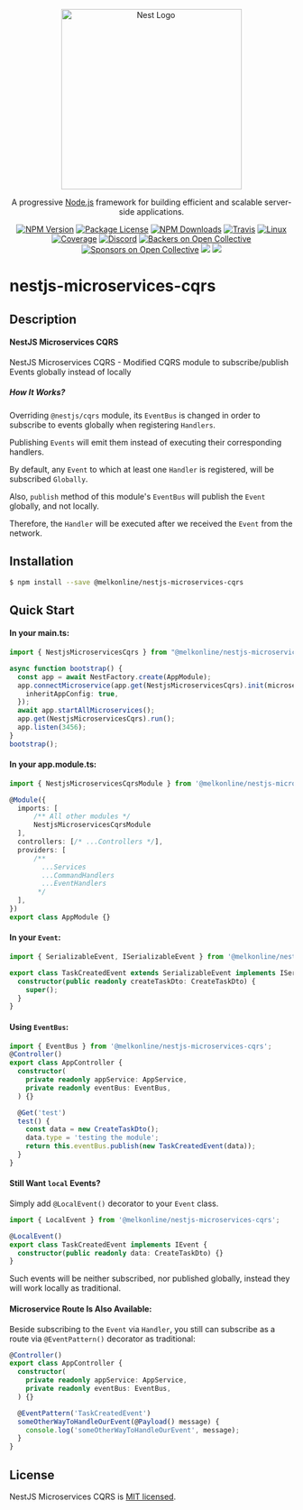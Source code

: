 <p align="center">
  <a href="http://nestjs.com/" target="blank"><img src="https://nestjs.com/img/logo_text.svg" width="320" alt="Nest Logo" /></a>
</p>

[travis-image]: https://api.travis-ci.org/nestjs/nest.svg?branch=master
[travis-url]: https://travis-ci.org/nestjs/nest
[linux-image]: https://img.shields.io/travis/nestjs/nest/master.svg?label=linux
[linux-url]: https://travis-ci.org/nestjs/nest

  <p align="center">A progressive <a href="http://nodejs.org" target="blank">Node.js</a> framework for building efficient and scalable server-side applications.</p>
    <p align="center">
<a href="https://www.npmjs.com/~nestjscore"><img src="https://img.shields.io/npm/v/@nestjs/core.svg" alt="NPM Version" /></a>
<a href="https://www.npmjs.com/~nestjscore"><img src="https://img.shields.io/npm/l/@nestjs/core.svg" alt="Package License" /></a>
<a href="https://www.npmjs.com/~nestjscore"><img src="https://img.shields.io/npm/dm/@nestjs/core.svg" alt="NPM Downloads" /></a>
<a href="https://travis-ci.org/nestjs/nest"><img src="https://api.travis-ci.org/nestjs/nest.svg?branch=master" alt="Travis" /></a>
<a href="https://travis-ci.org/nestjs/nest"><img src="https://img.shields.io/travis/nestjs/nest/master.svg?label=linux" alt="Linux" /></a>
<a href="https://coveralls.io/github/nestjs/nest?branch=master"><img src="https://coveralls.io/repos/github/nestjs/nest/badge.svg?branch=master#5" alt="Coverage" /></a>
<a href="https://discord.gg/G7Qnnhy" target="_blank"><img src="https://img.shields.io/badge/discord-online-brightgreen.svg" alt="Discord"/></a>
<a href="https://opencollective.com/nest#backer"><img src="https://opencollective.com/nest/backers/badge.svg" alt="Backers on Open Collective" /></a>
<a href="https://opencollective.com/nest#sponsor"><img src="https://opencollective.com/nest/sponsors/badge.svg" alt="Sponsors on Open Collective" /></a>
  <a href="https://paypal.me/kamilmysliwiec"><img src="https://img.shields.io/badge/Donate-PayPal-dc3d53.svg"/></a>
  <a href="https://twitter.com/nestframework"><img src="https://img.shields.io/twitter/follow/nestframework.svg?style=social&label=Follow"></a>
</p>
  <!--[![Backers on Open Collective](https://opencollective.com/nest/backers/badge.svg)](https://opencollective.com/nest#backer)
  [![Sponsors on Open Collective](https://opencollective.com/nest/sponsors/badge.svg)](https://opencollective.com/nest#sponsor)-->

# nestjs-microservices-cqrs

## Description

#### NestJS Microservices CQRS
NestJS Microservices CQRS - Modified CQRS module to subscribe/publish Events globally instead of locally

##### How It Works?

Overriding `@nestjs/cqrs` module, its `EventBus` is changed in order to subscribe to events globally 
when registering `Handlers`.

Publishing `Events` will emit them instead of executing their corresponding handlers.

By default, any `Event` to which at least one `Handler` is registered, will be subscribed `Globally`.

Also, `publish` method of this module's `EventBus` will publish the `Event` globally, and not locally.

Therefore, the `Handler` will be executed after we received the `Event` from the network.


## Installation

```bash
$ npm install --save @melkonline/nestjs-microservices-cqrs
```

## Quick Start

#### In your main.ts:

```TypeScript
import { NestjsMicroservicesCqrs } from "@melkonline/nestjs-microservices-cqrs";

async function bootstrap() {
  const app = await NestFactory.create(AppModule);
  app.connectMicroservice(app.get(NestjsMicroservicesCqrs).init(microserviceConfig), {
    inheritAppConfig: true,
  });
  await app.startAllMicroservices();
  app.get(NestjsMicroservicesCqrs).run();
  app.listen(3456);
}
bootstrap();
```

#### In your app.module.ts:

```TypeScript
import { NestjsMicroservicesCqrsModule } from '@melkonline/nestjs-microservices-cqrs';

@Module({
  imports: [
      /** All other modules */
      NestjsMicroservicesCqrsModule
  ],
  controllers: [/* ...Controllers */],
  providers: [
      /**
        ...Services
        ...CommandHandlers
        ...EventHandlers
       */
  ],
})
export class AppModule {}
```

#### In your `Event`:

```TypeScript
import { SerializableEvent, ISerializableEvent } from '@melkonline/nestjs-microservices-cqrs';

export class TaskCreatedEvent extends SerializableEvent implements ISerializableEvent {
  constructor(public readonly createTaskDto: CreateTaskDto) {
    super();
  }
}
```

#### Using `EventBus`:

```TypeScript
import { EventBus } from '@melkonline/nestjs-microservices-cqrs';
@Controller()
export class AppController {
  constructor(
    private readonly appService: AppService,
    private readonly eventBus: EventBus,
  ) {}

  @Get('test')
  test() {
    const data = new CreateTaskDto();
    data.type = 'testing the module';
    return this.eventBus.publish(new TaskCreatedEvent(data));
  }
}
```

#### Still Want `local` Events?

Simply add `@LocalEvent()` decorator to your `Event` class.

```TypeScript
import { LocalEvent } from '@melkonline/nestjs-microservices-cqrs';

@LocalEvent()
export class TaskCreatedEvent implements IEvent {
  constructor(public readonly data: CreateTaskDto) {}
}
```

Such events will be neither subscribed, nor published globally, instead they will work locally as traditional.

#### Microservice Route Is Also Available:

Beside subscribing to the `Event` via `Handler`, you still can subscribe as a route via `@EventPattern()` 
decorator as traditional:

```TypeScript
@Controller()
export class AppController {
  constructor(
    private readonly appService: AppService,
    private readonly eventBus: EventBus,
  ) {}

  @EventPattern('TaskCreatedEvent')
  someOtherWayToHandleOurEvent(@Payload() message) {
    console.log('someOtherWayToHandleOurEvent', message);
  }
}
```

## License

NestJS Microservices CQRS is [MIT licensed](LICENSE).


